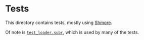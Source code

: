 Tests
=====
This directory contains tests, mostly using
[Shmore](https://github.com/magisterquis/shmore).

Of note is [`test_loader.subr`](./test_loader.subr), which is used by many of
the tests.
